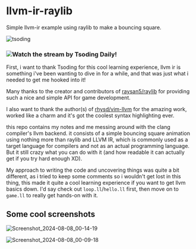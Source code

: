 # llvm-ir-raylib

Simple llvm-ir example using raylib to make a bouncing square.

![tsoding](https://github.com/user-attachments/assets/79211f6a-0ae7-492e-bf26-04ee85303221)

### ![Watch the stream by Tsoding Daily!](https://www.youtube.com/watch?v=rzXEsactdT4)

First, i want to thank Tsoding for this cool learning experience, llvm ir is something
i've been wanting to dive in for a while, and that was just what i needed to get me hooked into it!

Many thanks to the creator and contributors of [raysan5/raylib](https://github.com/raysan5/raylib) for
providing such a nice and simple API for game development.

I also want to thank the author(s) of [rhysd/vim-llvm](https://github.com/rhysd/vim-llvm) for the
amazing work, worked like a charm and it's got the coolest syntax highlighting ever.

this repo contains my notes and me messing around with the clang compiler's llvm backend.
it consists of a simple bouncing square animation using nothing more than raylib and LLVM IR,
which is commonly used as a target language for compilers and not as an actual programming language.
But it still crazy what you can do with it (and how readable it can actually get if you try hard enough XD).

My approach to writing the code and uncovering things was quite a bit different, as i tried to
keep some comments so i wouldn't get lost in this thing, this made it quite a cool learning
experience if you want to get llvm basics down. I'd say check out `loop.ll`/`hello.ll` first, then
move on to `game.ll` to really get hands-on with it.

## Some cool screenshots

![Screenshot_2024-08-08_00-14-19](https://github.com/user-attachments/assets/91798657-db3f-447a-8498-ee997c40f74a)

![Screenshot_2024-08-08_00-09-18](https://github.com/user-attachments/assets/723fcf9e-9169-4f10-bdde-a836375c83af)
